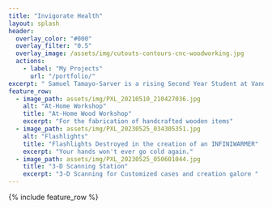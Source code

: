 ```yaml
---
title: "Invigorate Health"
layout: splash
header:
  overlay_color: "#000"
  overlay_filter: "0.5"
  overlay_image: /assets/img/cutouts-contours-cnc-woodworking.jpg
  actions:
    - label: "My Projects"
      url: "/portfolio/"
excerpt: " Samuel Tamayo-Sarver is a rising Second Year Student at Vandebilt University. He hopes to accomplish amazing things using the knowledge gained from various classes at Vanderbilt. He prides himself on his craftsmanship with a soldering, chasing, riveting, embossing, polishing, band saws, grinders, and sanders. At the moment he is preoccupied with becoming an EMT and summer classes, but he looks forward to making his own 3-D printer using his CR-10S Pro V2 printer at home and then inventing a unique foam-casting machine after finishing the EMT program."
feature_row:
  - image_path: assets/img/PXL_20210510_210427036.jpg
    alt: "At-Home Workshop"
    title: "At-Home Wood Workshop"
    excerpt: "For the fabrication of handcrafted wooden items"
  - image_path: assets/img/PXL_20230525_034305351.jpg
    alt: "Flashlights"
    title: "Flashlights Destroyed in the creation of an INFINIWARMER"
    excerpt: "Your hands won't ever go cold again."
  - image_path: assets/img/PXL_20230525_050601044.jpg
    title: "3-D Scanning Station"
    excerpt: "3-D Scanning for Customized cases and creation galore "
---
```


{% include feature_row %}

